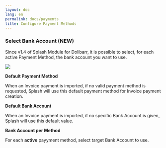 ```yaml
---
layout: doc
lang: en
permalink: docs/payments
title: Configure Payment Methods
---
```


### Select Bank Account (NEW)

Since v1.4 of Splash Module for Dolibarr, it is possible to select, for each active Payment Method, the bank account you want to use. 

![](https://splashsync.github.io/Dolibarr/img/screenshot_7.png)


**Default Payment Method**

When an Invoice payment is imported, if no valid payment method is requested, Splash will use this default payment method for Invoice payment creation.

**Default Bank Account**

When an Invoice payment is imported, if no specific Bank Account is given, Splash will use this default value.

**Bank Account per Method**

For each **active** payyment method, select target Bank Account to use. 
